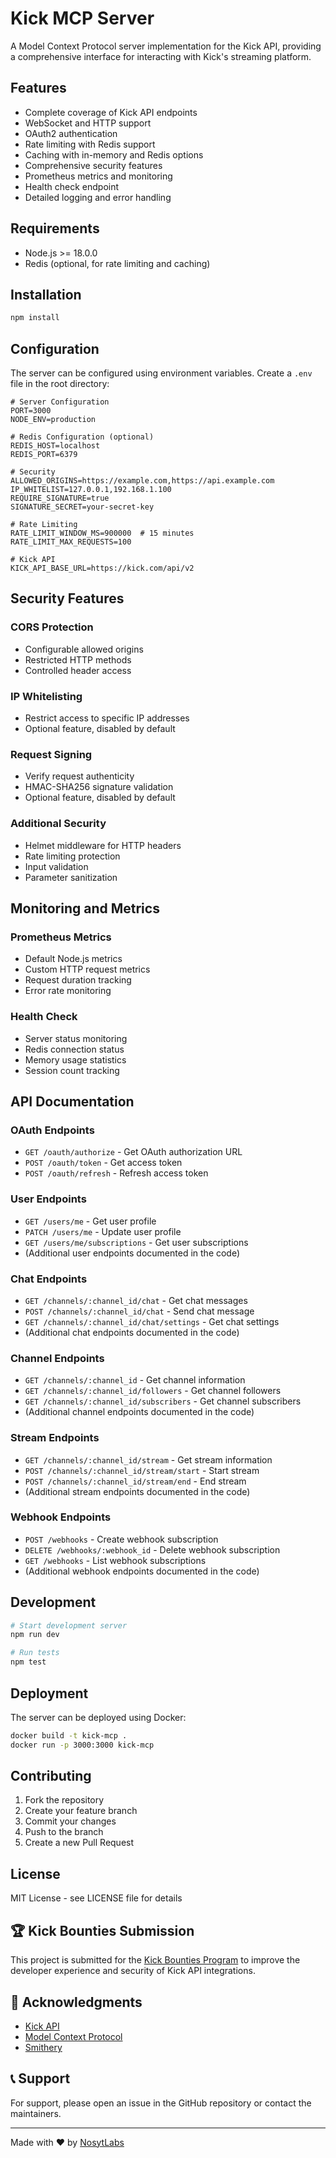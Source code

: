 # Kick MCP Server

A Model Context Protocol server implementation for the Kick API, providing a comprehensive interface for interacting with Kick's streaming platform.

## Features

- Complete coverage of Kick API endpoints
- WebSocket and HTTP support
- OAuth2 authentication
- Rate limiting with Redis support
- Caching with in-memory and Redis options
- Comprehensive security features
- Prometheus metrics and monitoring
- Health check endpoint
- Detailed logging and error handling

## Requirements

- Node.js >= 18.0.0
- Redis (optional, for rate limiting and caching)

## Installation

```bash
npm install
```

## Configuration

The server can be configured using environment variables. Create a `.env` file in the root directory:

```env
# Server Configuration
PORT=3000
NODE_ENV=production

# Redis Configuration (optional)
REDIS_HOST=localhost
REDIS_PORT=6379

# Security
ALLOWED_ORIGINS=https://example.com,https://api.example.com
IP_WHITELIST=127.0.0.1,192.168.1.100
REQUIRE_SIGNATURE=true
SIGNATURE_SECRET=your-secret-key

# Rate Limiting
RATE_LIMIT_WINDOW_MS=900000  # 15 minutes
RATE_LIMIT_MAX_REQUESTS=100

# Kick API
KICK_API_BASE_URL=https://kick.com/api/v2
```

## Security Features

### CORS Protection
- Configurable allowed origins
- Restricted HTTP methods
- Controlled header access

### IP Whitelisting
- Restrict access to specific IP addresses
- Optional feature, disabled by default

### Request Signing
- Verify request authenticity
- HMAC-SHA256 signature validation
- Optional feature, disabled by default

### Additional Security
- Helmet middleware for HTTP headers
- Rate limiting protection
- Input validation
- Parameter sanitization

## Monitoring and Metrics

### Prometheus Metrics
- Default Node.js metrics
- Custom HTTP request metrics
- Request duration tracking
- Error rate monitoring

### Health Check
- Server status monitoring
- Redis connection status
- Memory usage statistics
- Session count tracking

## API Documentation

### OAuth Endpoints
- `GET /oauth/authorize` - Get OAuth authorization URL
- `POST /oauth/token` - Get access token
- `POST /oauth/refresh` - Refresh access token

### User Endpoints
- `GET /users/me` - Get user profile
- `PATCH /users/me` - Update user profile
- `GET /users/me/subscriptions` - Get user subscriptions
- (Additional user endpoints documented in the code)

### Chat Endpoints
- `GET /channels/:channel_id/chat` - Get chat messages
- `POST /channels/:channel_id/chat` - Send chat message
- `GET /channels/:channel_id/chat/settings` - Get chat settings
- (Additional chat endpoints documented in the code)

### Channel Endpoints
- `GET /channels/:channel_id` - Get channel information
- `GET /channels/:channel_id/followers` - Get channel followers
- `GET /channels/:channel_id/subscribers` - Get channel subscribers
- (Additional channel endpoints documented in the code)

### Stream Endpoints
- `GET /channels/:channel_id/stream` - Get stream information
- `POST /channels/:channel_id/stream/start` - Start stream
- `POST /channels/:channel_id/stream/end` - End stream
- (Additional stream endpoints documented in the code)

### Webhook Endpoints
- `POST /webhooks` - Create webhook subscription
- `DELETE /webhooks/:webhook_id` - Delete webhook subscription
- `GET /webhooks` - List webhook subscriptions
- (Additional webhook endpoints documented in the code)

## Development

```bash
# Start development server
npm run dev

# Run tests
npm test
```

## Deployment

The server can be deployed using Docker:

```bash
docker build -t kick-mcp .
docker run -p 3000:3000 kick-mcp
```

## Contributing

1. Fork the repository
2. Create your feature branch
3. Commit your changes
4. Push to the branch
5. Create a new Pull Request

## License

MIT License - see LICENSE file for details

## 🏆 Kick Bounties Submission

This project is submitted for the [Kick Bounties Program](https://dev.kick.com/bounties) to improve the developer experience and security of Kick API integrations.

## 🙏 Acknowledgments

- [Kick API](https://dev.kick.com)
- [Model Context Protocol](https://github.com/modelcontextprotocol)
- [Smithery](https://smithery.ai)

## 📞 Support

For support, please open an issue in the GitHub repository or contact the maintainers.

---

Made with ❤️ by [NosytLabs](https://github.com/NosytLabs)
